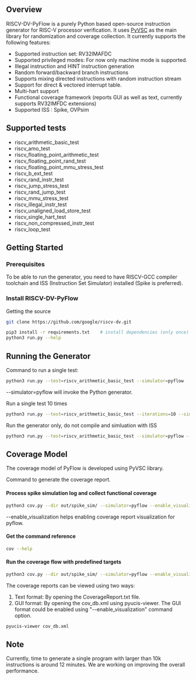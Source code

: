 ## Overview

RISCV-DV-PyFlow is a purely Python based open-source instruction generator for RISC-V processor
verification. It uses [PyVSC](https://github.com/fvutils/pyvsc) as the main library for
randomization and coverage collection. It currently supports the following features:

- Supported instruction set: RV32IMAFDC
- Supported privileged modes: For now only machine mode is supported.
- Illegal instruction and HINT instruction generation
- Random forward/backward branch instructions
- Supports mixing directed instructions with random instruction stream
- Support for direct & vectored interrupt table.
- Multi-hart support
- Functional coverage framework (reports GUI as well as text, currently
  supports RV32IMFDC extensions)
- Supported ISS : Spike, OVPsim

## Supported tests

- riscv_arithmetic_basic_test
- riscv_amo_test
- riscv_floating_point_arithmetic_test
- riscv_floating_point_rand_test
- riscv_floating_point_mmu_stress_test
- riscv_b_ext_test
- riscv_rand_instr_test
- riscv_jump_stress_test
- riscv_rand_jump_test
- riscv_mmu_stress_test
- riscv_illegal_instr_test
- riscv_unaligned_load_store_test
- riscv_single_hart_test
- riscv_non_compressed_instr_test
- riscv_loop_test


## Getting Started

### Prerequisites

To be able to run the generator, you need to have RISCV-GCC compiler toolchain and ISS
(Instruction Set Simulator) installed (Spike is preferred).


### Install RISCV-DV-PyFlow

Getting the source
```bash
git clone https://github.com/google/riscv-dv.git
```

```bash
pip3 install -r requirements.txt    # install dependencies (only once)
python3 run.py --help
```

## Running the Generator

Command to run a single test:
```bash
python3 run.py --test=riscv_arithmetic_basic_test --simulator=pyflow
```
--simulator=pyflow will invoke the Python generator.

Run a single test 10 times
```bash
python3 run.py --test=riscv_arithmetic_basic_test --iterations=10 --simulator=pyflow
```
Run the generator only, do not compile and simluation with ISS
```bash
python3 run.py --test=riscv_arithmetic_basic_test --simulator=pyflow --steps gen
```
## Coverage Model
The coverage model of PyFlow is developed using PyVSC library.

Command to generate the coverage report.
#### Process spike simulation log and collect functional coverage
```bash
python3 cov.py --dir out/spike_sim/ --simulator=pyflow --enable_visualization
```
--enable_visualization helps enabling coverage report visualization for pyflow.
#### Get the command reference
```bash
cov --help
```
#### Run the coverage flow with predefined targets
```bash
python3 cov.py --dir out/spike_sim/ --simulator=pyflow --enable_visualization --target rv32imc
```
The coverage reports can be viewed using two ways:
1) Text format: By opening the CoverageReport.txt file.
2) GUI format: By opening the cov_db.xml using pyucis-viewer.
The GUI format could be enabled using "--enable_visualization" command option.
```bash
pyucis-viewer cov_db.xml
```
## Note
Currently, time to generate a single program with larger than 10k instructions is around
12 minutes. We are working on improving the overall performance.
